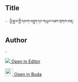 ## Title
	- ཕྱི་རྒྱལ་གྱི་དམག་འཁྲུག་དང་གཡུལ་འཐབ་གྲགས་ཅན།

## Author
	- 



[<img src="https://img.icons8.com/color/25/000000/edit-property.png"> Open in Editor](http://editor.openpecha.org/P010679)

[<img width="25" src="https://library.bdrc.io/icons/BUDA-small.svg"> Open in Buda](https://library.bdrc.io/show/bdr:IE0OPP010679)
